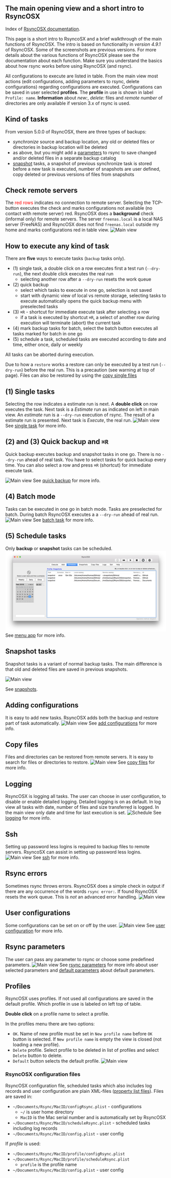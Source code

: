 
## The main opening view and a short intro to RsyncOSX

Index of [RsyncOSX documentation](https://rsyncosx.github.io/Documentation/).

This page is a short intro to RsyncoSX and a brief walkthrough of the main functions of RsyncOSX. The intro is based on functionality in *version 4.9.1* of RsyncOSX. Some of the screenshots are previous versions. For more details about the various functions of RsyncOSX please see the documentation about each function. Make sure you understand the basics about how rsync works before using RsyncOSX (and rsync).

All configurations to execute are listed in table. From the main view most actions (edit configurations, adding parameters to rsync, delete configurations) regarding configurations are executed. Configurations can be saved in user selected **profiles**. The **profile** in use is shown in label `Profile: name`. **Information** about *new:*, *delete:* files and *remote number* of directories are only available if version 3.x of rsync is used.

## Kind of tasks

From version 5.0.0 of RsyncOSX, there are three types of backups:
- *synchronize* source and backup location, any old or deleted files or directories in backup location will be deleted
- as above, but you might add a [parameters](Parameters.md) to rsync to save changed and/or deleted files in a separate backup catalog
- [snapshot](Snapshots.md) tasks, a snapshot of previous synchronize task is stored before a new task is executed, number of snapshots are user defined, copy deleted or previous versions of files from snapshots

## Check remote servers

The <span style="color:red">red rows</span> indicates no connection to remote server. Selecting the TCP-button executes the check and marks configurations not available (no contact with remote server) red. RsyncOSX does a **background** check (informal only) for remote servers. The server `freenas.local` is a local NAS server (FreeNAS) and RsyncOSX does not find `freenas.local` outside my home and marks configurations red in table view.
![Main view](screenshots/master/main1.png)

## How to execute any kind of task

There are **five** ways to execute tasks (`backup` tasks only).
- (1) single task, a double click on a row executes first a test run (`--dry-run`), the next double click executes the real run
  - selecting another row after a `--dry-run` resets the work queue
- (2) quick backup
  - select which tasks to execute in one go, selection is not saved
  - start with dynamic view of local vs remote storage, selecting tasks to execute automatically opens the quick backup menu with preselected tasks
- (3) `⌘R` - shortcut for immediate execute task after selecting a row
  - if a task is executed by shortcut `⌘R`, a select of another row during execution will terminate (abort) the current task
- (4) mark backup tasks for batch, select the batch button executes all tasks marked for batch in one go
- (5) schedule a task, scheduled tasks are executed according to date and time, either once, daily or weekly

All tasks can be aborted during execution.

Due to how a `restore` works a restore can only be executed by a test run (`--dry-run`) before the real run. This is a precaution (see warning at top of page). Files can also be restored by using the [copy single files](CopySingleFiles.md)

## (1) Single tasks

Selecting the row indicates a estimate run is next. A **double click** on row executes the task. Next task is a *Estimate* run as indicated on left in main view. An *estimate* run is a `--dry-run` execution of rsync. The result of a estimate run is presented. Next task is *Execute*, the real run.
![Main view](screenshots/master/main2.png)
See [single task](SingleTask.md) for more info.

## (2) and (3) Quick backup and `⌘R`

Quick backup executes backup and snapshot tasks in one go. There is no `--dry-run` ahead of real task. You have to select tasks for quick backup every time. You can also select a row and press `⌘R` (shortcut) for immediate execute task.

![Main view](screenshots/master/quickbackup/quick1.png)
See [quick backup](Quickbackup.md) for more info.

## (4) Batch mode

Tasks can be executed in one go in batch mode. Tasks are preselected for batch. During batch RsyncOSX executes a a `--dry-run` ahead of real run.
![Main view](screenshots/master/batchexecuting.png)
See [batch task](BatchTask.md) for more info.

## (5) Schedule tasks

Only **backup** or **snapshot** tasks can be scheduled.
![](screenshots/master/menuapp/sched4.png)
See [menu app](Menuapp.md) for more info.

## Snapshot tasks

Snapshot tasks is a variant of normal backup tasks. The main difference is that old and deleted files are saved in previous snapshots.

![Main view](screenshots/master/snapshots/readyforbackup.png)

See [snapshots](Snapshots.md).

## Adding configurations

It is easy to add new tasks. RsyncOSX adds both the backup and restore part of task automatically.
![Main view](screenshots/master/add/add1.png)
See [add configurations](AddConfigurations.md) for more info.

## Copy files

Files and directories can be restored from remote servers. It is easy to search for files or directories to restore.
![Main view](screenshots/master/copyfiles.png)
See [copy files](CopySingleFiles.md) for more info.

## Logging

RsyncOSX is logging all tasks. The user can choose in user configuration, to disable or enable detailed logging. Detailed logging is on as default. In log view all tasks with date, number of files and size transferred is logged. In the main view only date and time for last execution is set.
![Schedule](screenshots/master/logging/log1.png)
See [logging](Logging.md) for more info.

## Ssh

Setting up password less logins is required to backup files to remote servers. RsyncoSX can assist in setting up password less logins.
![Main view](screenshots/master/ssh/ssh.png)
See [ssh](ssh.md) for more info.

## Rsync errors

Sometimes rsync throws errors. RsyncOSX does a simple check in output if there are any occurrence of the words `rsync error:`. If found RsyncOSX resets the work queue. This is *not* an advanced error handling.
![Main view](screenshots/master/error.png)

## User configurations

Some configurations can be set on or off by the user.
![Main view](screenshots/master/userconfig.png)
See [user configuration](UserConfiguration.md) for more info.

## Rsync parameters

The user can pass any parameter to rsync or choose some predefined parameters.
![Main view](screenshots/master/rsyncparameters.png)
See [rsync parameters](Parameters.md) for more info about user selected parameters and [default parameters](RsyncParameters.md) about default parameters.

## Profiles

RsyncOSX uses profiles. If not used all configurations are saved in the default profile. Which profile in use is labeled on left top of table.

**Double click** on a profile name to select a profile.

In the profiles menu there are two options:

- `OK`. Name of new profile must be set in `New profile name` before `OK` button is selected. If `New profile name` is empty the view is closed (not loading a new profile).
- `Delete` profile. Select profile to be deleted in list of profiles and select `Delete` button to delete.
- `Default` button selects the default profile.
![Main view](screenshots/master/profile.png)

### RsyncOSX configuration files

RsyncOSX configuration file, scheduled tasks which also includes log records and user configuration are plain XML-files ([property list files](https://en.wikipedia.org/wiki/Property_list)). Files are saved in:

- `~/Documents/Rsync/MacID/configRsync.plist` - configurations
  - `~/` is user home directory
  - `MacID` is the Mac serial number and is automatically set by RsyncOSX
- `~/Documents/Rsync/MacID/scheduleRsync.plist` - scheduled tasks including log records
- `~/Documents/Rsync/MacID/config.plist` - user config

If _profile_ is used:

- `~/Documents/Rsync/MacID/profile/configRsync.plist`
- `~/Documents/Rsync/MacID/profile/scheduleRsync.plist`
  - `profile` is the profile name
- `~/Documents/Rsync/MacID/config.plist` - user config
